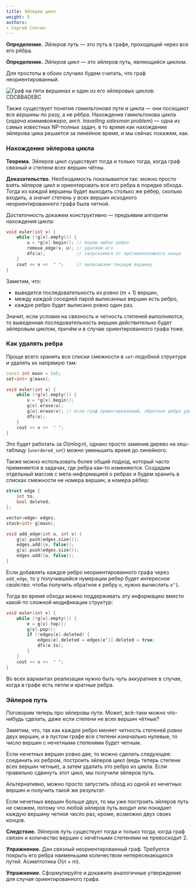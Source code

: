 ```yaml
---
title: Эйлеров цикл
weight: 5
authors:
- Сергей Слотин
---
```


**Определение.** *Эйлеров путь* — это путь в графе, проходящий через все его рёбра.

**Определение.** *Эйлеров цикл* — это эйлеров путь, являющийся циклом.

Для простоты в обоих случаях будем считать, что граф неориентированный.

![Граф на пяти вершинах и один из его эйлеровых циклов: CDCBBADEBC](../img/euler-small.png)

Также существует понятие *гамильтонова* пути и цикла — они посещают все *вершины* по разу, а не рёбра. Нахождение гамильтонова цикла (*задача коммивояжера*, англ. *travelling salesman problem*) — одна из самых известных NP-полных задач, в то время как нахождение эйлерова цика решается за линейное время, и мы сейчас покажем, как.

### Нахождение эйлерова цикла

**Теорема.** Эйлеров цикл существует тогда и только тогда, когда граф связный и степени всех вершин чётны.

**Доказательство.** Необходимость показывается так: можно просто взять эйлеров цикл и ориентировать все его ребра в порядке обхода. Тогда из каждой вершины будет выходить столько же рёбер, сколько входить, а значит степень у всех вершин исходного неориентированного графа была четной.

Достаточность докажем конструктивно — предъявим алгоритм нахождения цикла:

```c++
void euler(int v) {
    while (!g[v].empty()) {
        u = *g[v].begin(); // берем любое ребро
        remove_edge(v, u); // удаляем его
        dfs(u);            // запускаемся от противоположного конца
    }
    cout << v <<  " ";     // выписываем текущую вершину
}
```

Заметим, что:

- выведется последовательность из ровно $(m + 1)$ вершин,
- между каждой соседней парой выписанных вершин есть ребро,
- каждое ребро будет выписано ровно один раз.

Значит, если условия на связность и четность степеней выполняются, то выведенная последовательность вершин действительно будет эйлеровым циклом, причём и в случае ориентированного графа тоже.

### Как удалять ребра

Проще всего хранить все списки смежности в `set`-подобной структуре и удалять их напрямую там:

```c++
const int maxn = 1e5;
set<int> g[maxn];

void euler(int v) {
    while (!g[v].empty()) {
        u = *g[v].begin();
        g[v].erase(u);
        g[u].erase(v); // если граф ориентированный, обратное ребро удалять не надо
        dfs(u);
    }
    cout << v <<  " ";
}
```

Это будет работать за $O(m \log n)$, однако просто заменив дерево на хеш-таблицу (`unordered_set`) можно уменьшить время до линейного.

Также можно использовать более общий подход, который часто применяется в задачах, где ребра как-то изменяются. Создадим отдельный массив с мета-информацией о ребрах и будем хранить в списках смежности не номера вершин, а номера рёбер:

```cpp
struct edge {
    int to;
    bool deleted;
};

vector<edge> edges;
stack<int> g[maxn];

void add_edge(int u, int v) {
    g[u].push(edges.size());
    edges.add({v, false});
    g[u].push(edges.size());
    edges.add({u, false});
}
```

Если добавлять каждое ребро неориентированного графа через `add_edge`, то у получившейся нумерации ребер будет интересное свойство: чтобы получить обратное к ребру `e`, нужно вычислить `e^1`.

Тогда во время обхода можно поддерживать эту информацию вместо какой-то сложной модификации структур:

```cpp
void euler(int v) {
    while (!g[v].empty()) {
        e = g[v].top();
        g[v].pop();
        if (!edges[e].deleted) {
            edges[e].deleted = edges[e^1].deleted = true;
            dfs(e.to);
        }
    }
    cout << v <<  " ";
}
```

Во всех вариантах реализации нужно быть чуть аккуратнее в случае, когда в графе есть петли и кратные ребра.

### Эйлеров путь

Поговорим теперь про эйлеровы *пути*. Может, всё-таки можно что-нибудь сделать, даже если степени не всех вершин чётные?

Заметим, что, так как каждое ребро меняет четность степеней ровно двух вершин, и в пустом графе все степени изначально нулевые, то число вершин с нечетными степенями будет четным.

Если нечетных вершин ровно две, то можно сделать следующее: соединить их ребром, построить эйлеров цикл (ведь теперь степени всех вершин четные), а затем удалить это ребро из цикла. Если правильно сдвинуть этот цикл, мы получили эйлеров путь.

Альтернативно, можно просто запустить обход из одной из нечетных вершин и получить такой же результат.

Если нечетных вершин больше двух, то мы уже построить эйлеров путь не сможем, потому что любой эйлеров путь входит или покидает каждую вершину четное число раз, кроме, возможно двух своих концов.

**Следствие.** Эйлеров путь существует тогда и только тогда, когда граф связен и количество вершин с нечётными степенями не превосходит 2.

**Упражнение.** Дан связный неориентированный граф. Требуется покрыть его ребра наименьшим количеством непересекающихся путей. Асимптотика $O(n + m)$.

**Упражнение.** Сформулируйте и докажите аналогичные утверждения для случая ориентированного графа.
